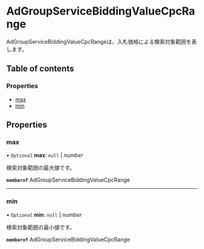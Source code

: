 # AdGroupServiceBiddingValueCpcRange


<div lang=\"ja\">AdGroupServiceBiddingValueCpcRangeは、入札価格による検索対象範囲を表します。</div> 

## Table of contents

### Properties

- [max](adgroupservicebiddingvaluecpcrange.md#max)
- [min](adgroupservicebiddingvaluecpcrange.md#min)

## Properties

### max

• `Optional` **max**: ``null`` \| *number*

<div lang=\"ja\">検索対象範囲の最大値です。</div> 

**`memberof`** AdGroupServiceBiddingValueCpcRange

___

### min

• `Optional` **min**: ``null`` \| *number*

<div lang=\"ja\">検索対象範囲の最小値です。</div> 

**`memberof`** AdGroupServiceBiddingValueCpcRange
